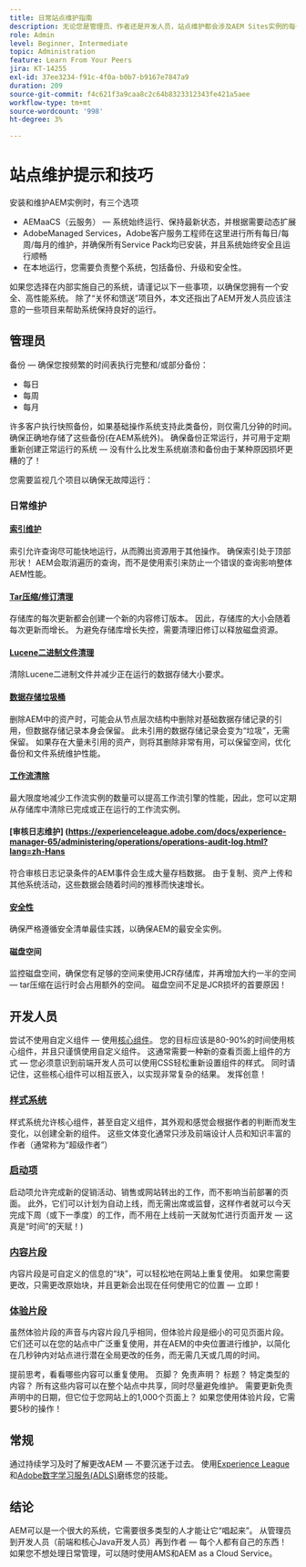 ```yaml
---
title: 日常站点维护指南
description: 无论您是管理员、作者还是开发人员，站点维护都会涉及AEM Sites实例的每个方面。 使用本指南可确保设置策略以取得成功。
role: Admin
level: Beginner, Intermediate
topic: Administration
feature: Learn From Your Peers
jira: KT-14255
exl-id: 37ee3234-f91c-4f0a-b0b7-b9167e7847a9
duration: 209
source-git-commit: f4c621f3a9caa8c2c64b8323312343fe421a5aee
workflow-type: tm+mt
source-wordcount: '998'
ht-degree: 3%

---
```


# 站点维护提示和技巧

安装和维护AEM实例时，有三个选项

* AEMaaCS（云服务） — 系统始终运行、保持最新状态，并根据需要动态扩展
* AdobeManaged Services，Adobe客户服务工程师在这里进行所有每日/每周/每月的维护，并确保所有Service Pack均已安装，并且系统始终安全且运行顺畅
* 在本地运行，您需要负责整个系统，包括备份、升级和安全性。

如果您选择在内部实施自己的系统，请谨记以下一些事项，以确保您拥有一个安全、高性能系统。 除了“关怀和馈送”项目外，本文还指出了AEM开发人员应该注意的一些项目来帮助系统保持良好的运行。

## 管理员

备份 — 确保您按频繁的时间表执行完整和/或部分备份：

* 每日
* 每周
* 每月

许多客户执行快照备份，如果基础操作系统支持此类备份，则仅需几分钟的时间。 确保正确地存储了这些备份(在AEM系统外)。 确保备份正常运行，并可用于定期重新创建正常运行的系统 — 没有什么比发生系统崩溃和备份由于某种原因损坏更糟的了！

您需要监视几个项目以确保无故障运行：

### 日常维护

#### [索引维护](https://experienceleague.adobe.com/docs/experience-manager-65/deploying/practices/best-practices-for-queries-and-indexing.html?lang=zh-Hans)

索引允许查询尽可能快地运行，从而腾出资源用于其他操作。 确保索引处于顶部形状！ AEM会取消遍历的查询，而不是使用索引来防止一个错误的查询影响整体AEM性能。

#### [Tar压缩/修订清理](https://experienceleague.adobe.com/docs/experience-manager-65/deploying/deploying/revision-cleanup.html?lang=zh-Hans)

存储库的每次更新都会创建一个新的内容修订版本。 因此，存储库的大小会随着每次更新而增长。 为避免存储库增长失控，需要清理旧修订以释放磁盘资源。

#### [Lucene二进制文件清理](https://experienceleague.adobe.com/docs/experience-manager-65/administering/operations/operations-dashboard.html?lang=zh-Hans#automated-maintenance-tasks)

清除Lucene二进制文件并减少正在运行的数据存储大小要求。

#### [数据存储垃圾桶](https://experienceleague.adobe.com/docs/experience-manager-65/administering/operations/data-store-garbage-collection.html?lang=zh-Hans)

删除AEM中的资产时，可能会从节点层次结构中删除对基础数据存储记录的引用，但数据存储记录本身会保留。 此未引用的数据存储记录会变为“垃圾”，无需保留。 如果存在大量未引用的资产，则将其删除非常有用，可以保留空间，优化备份和文件系统维护性能。

#### [工作流清除](https://experienceleague.adobe.com/docs/experience-manager-65/administering/operations/workflows-administering.html?lang=zh-Hans)

最大限度地减少工作流实例的数量可以提高工作流引擎的性能，因此，您可以定期从存储库中清除已完成或正在运行的工作流实例。

#### [审核日志维护] (https://experienceleague.adobe.com/docs/experience-manager-65/administering/operations/operations-audit-log.html?lang=zh-Hans

符合审核日志记录条件的AEM事件会生成大量存档数据。 由于复制、资产上传和其他系统活动，这些数据会随着时间的推移而快速增长。

#### [安全性](https://experienceleague.adobe.com/docs/experience-manager-65/administering/security/security-checklist.html?lang=zh-Hans)

确保严格遵循安全清单最佳实践，以确保AEM的最安全实例。

#### 磁盘空间

监控磁盘空间，确保您有足够的空间来使用JCR存储库，并再增加大约一半的空间 — tar压缩在运行时会占用额外的空间。 磁盘空间不足是JCR损坏的首要原因！

## 开发人员

尝试不使用自定义组件 — 使用[核心组件](https://www.aemcomponents.dev/)。 您的目标应该是80-90%的时间使用核心组件，并且只谨慎使用自定义组件。 这通常需要一种新的查看页面上组件的方式 — 您必须意识到前端开发人员可以使用CSS轻松重新设置组件的样式。 同时请记住，这些核心组件可以相互嵌入，以实现非常复杂的结果。 发挥创意！

### [样式系统](https://experienceleague.adobe.com/docs/experience-manager-65/authoring/siteandpage/style-system.html?lang=zh-Hans)

样式系统允许核心组件，甚至自定义组件，其外观和感觉会根据作者的判断而发生变化，以创建全新的组件。 这些文体变化通常只涉及前端设计人员和知识丰富的作者（通常称为“超级作者”）

### [启动项](https://experienceleague.adobe.com/docs/experience-manager-cloud-service/content/sites/authoring/launches/overview.html?lang=zh-Hans)

启动项允许完成新的促销活动、销售或网站转出的工作，而不影响当前部署的页面。 此外，它们可以计划为自动上线，而无需出席或监督，这样作者就可以今天完成下周（或下一季度）的工作，而不用在上线前一天就匆忙进行页面开发 — 这真是“时间”的天赋！)

### [内容片段](https://experienceleague.adobe.com/docs/experience-manager-65/assets/fragments/content-fragments.html?lang=zh-Hans)

内容片段是可自定义的信息的“块”，可以轻松地在网站上重复使用。 如果您需要更改，只需更改原始块，并且更新会出现在任何使用它的位置 — 立即！

### [体验片段](https://experienceleague.adobe.com/docs/experience-manager-learn/sites/experience-fragments/experience-fragments-feature-video-use.html?lang=zh-Hans)

虽然体验片段的声音与内容片段几乎相同，但体验片段是细小的可见页面片段。 它们还可以在您的站点中广泛重复使用，并在AEM的中央位置进行维护，以简化在几秒钟内对站点进行潜在全局更改的任务，而无需几天或几周的时间。

提前思考，看看哪些内容可以重复使用。 页脚？ 免责声明？ 标题？ 特定类型的内容？ 所有这些内容可以在整个站点中共享，同时尽量避免维护。 需要更新免责声明中的日期，但它位于您网站上的1,000个页面上？ 如果您使用体验片段，它需要5秒的操作！

## 常规

通过持续学习及时了解更改AEM — 不要沉迷于过去。 使用[Experience League](https://experienceleague.adobe.com/docs/experience-manager-learn/sites/overview.html?lang=zh-Hans)和[Adobe数字学习服务(ADLS)](https://learning.adobe.com/)磨练您的技能。

## 结论

AEM可以是一个很大的系统，它需要很多类型的人才能让它“唱起来”。 从管理员到开发人员（前端和核心Java开发人员）再到作者 — 每个人都有自己的东西！ 如果您不想处理日常管理，可以随时使用AMS和AEM as a Cloud Service。
